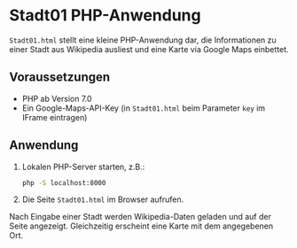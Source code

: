 # Stadt01 PHP-Anwendung

`Stadt01.html` stellt eine kleine PHP-Anwendung dar, die Informationen zu einer Stadt aus Wikipedia ausliest und eine Karte via Google Maps einbettet.

## Voraussetzungen
- PHP ab Version 7.0
- Ein Google-Maps-API-Key (in `Stadt01.html` beim Parameter `key` im IFrame eintragen)

## Anwendung
1. Lokalen PHP-Server starten, z.B.:
   ```bash
   php -S localhost:8000
   ```
2. Die Seite `Stadt01.html` im Browser aufrufen.

Nach Eingabe einer Stadt werden Wikipedia-Daten geladen und auf der Seite angezeigt. Gleichzeitig erscheint eine Karte mit dem angegebenen Ort.
